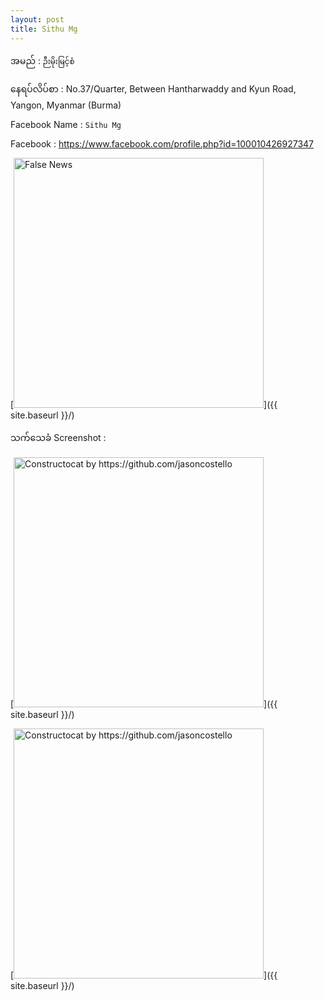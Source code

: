 ```yaml
---
layout: post
title: Sithu Mg
---
```

အမည် : ```ဉီးမိုးမြင့်စံ```

နေရပ်လိပ်စာ : No.37/Quarter, Between Hantharwaddy and Kyun Road, Yangon, Myanmar (Burma)

Facebook Name : ```Sithu Mg```

Facebook : https://www.facebook.com/profile.php?id=100010426927347

[<img src="https://scontent-mrs2-1.xx.fbcdn.net/v/t1.0-1/p240x240/144405280_1402029380154613_5332094268371687606_n.jpg?_nc_cat=104&ccb=3&_nc_sid=7206a8&_nc_ohc=QZG0cuyIRMwAX-n2Cq9&_nc_ht=scontent-mrs2-1.xx&tp=6&oh=8e8c52f16420025566bf045f529263cf&oe=605ECF6E" alt="False News" style="width: 400px;"/>]({{ site.baseurl }}/)


သက်သေခံ Screenshot :

[<img src="{{ site.baseurl }}/images/accessDenied.png" alt="Constructocat by https://github.com/jasoncostello" style="width: 400px;"/>]({{ site.baseurl }}/)


[<img src="{{ site.baseurl }}/images/accessDenied.png" alt="Constructocat by https://github.com/jasoncostello" style="width: 400px;"/>]({{ site.baseurl }}/)

